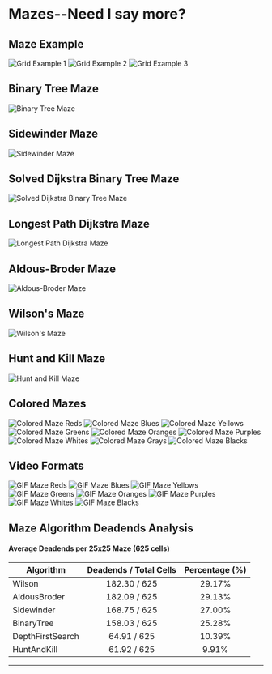 # Mazes--Need I say more?

## Maze Example
![Grid Example 1](examples/grids/grid_1.png)
![Grid Example 2](examples/grids/grid_2.png)
![Grid Example 3](examples/grids/grid_3.png)

## Binary Tree Maze
![Binary Tree Maze](examples/mazes/binary_tree.png)

## Sidewinder Maze
![Sidewinder Maze](examples/mazes/sidewinder.png)

## Solved Dijkstra Binary Tree Maze
![Solved Dijkstra Binary Tree Maze](examples/mazes/solved_dijkstra_binary_tree.png)

## Longest Path Dijkstra Maze
![Longest Path Dijkstra Maze](examples/mazes/dijkstra_longest_path.png)

## Aldous-Broder Maze
![Aldous-Broder Maze](examples/mazes/aldous_broder.png)

## Wilson's Maze
![Wilson's Maze](examples/mazes/wilson.png)

## Hunt and Kill Maze
![Hunt and Kill Maze](examples/mazes/hunt_and_kill.png)

## Colored Mazes
![Colored Maze Reds](examples/mazes/colored_maze_reds.png)
![Colored Maze Blues](examples/mazes/colored_maze_blues.png)
![Colored Maze Yellows](examples/mazes/colored_maze_yellows.png)
![Colored Maze Greens](examples/mazes/colored_maze_greens.png)
![Colored Maze Oranges](examples/mazes/colored_maze_oranges.png)
![Colored Maze Purples](examples/mazes/colored_maze_purples.png)
![Colored Maze Whites](examples/mazes/colored_maze_whites.png)
![Colored Maze Grays](examples/mazes/colored_maze_%2869%2C%2069%2C%2069%29.png)
![Colored Maze Blacks](examples/mazes/colored_maze_blacks.png)

## Video Formats
![GIF Maze Reds](examples/mazes/gif_maze_reds_.gif)
![GIF Maze Blues](examples/mazes/gif_maze_blues_.gif)
![GIF Maze Yellows](examples/mazes/gif_maze_yellows_.gif)
![GIF Maze Greens](examples/mazes/gif_maze_greens_.gif)
![GIF Maze Oranges](examples/mazes/gif_maze_oranges_.gif)
![GIF Maze Purples](examples/mazes/gif_maze_purples_.gif)
![GIF Maze Whites](examples/mazes/gif_maze_whites_.gif)
![GIF Maze Blacks](examples/mazes/gif_maze_blacks_.gif)

## Maze Algorithm Deadends Analysis

#### Average Deadends per 25x25 Maze (625 cells)

| Algorithm          |      Deadends / Total Cells      | Percentage (%) |
|--------------------|:-------------------------------:|:--------------:|
| Wilson             |           182.30 / 625          |     29.17%     |
| AldousBroder       |           182.09 / 625          |     29.13%     |
| Sidewinder         |           168.75 / 625          |     27.00%     |
| BinaryTree         |           158.03 / 625          |     25.28%     |
| DepthFirstSearch   |            64.91 / 625          |     10.39%     |
| HuntAndKill        |            61.92 / 625          |      9.91%     |

---

